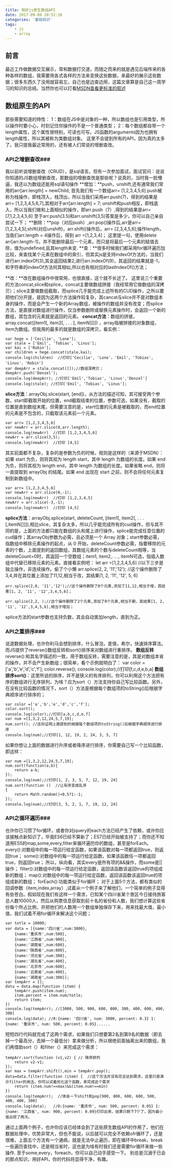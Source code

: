 ```yaml
---
title: 用好js原生数组API
date: 2017-09-08 20:52:38
categories: '基础知识'
tags:
    - js
    - array
---
```


## 前言 ##
最近工作做数据交互展示，常和数据打交道，而随之而来的就是遇见后端传来的各种各样的数组，我需要用各式各样的方法来变换这些数据，来最好的展示这些数据；很多东西久了没用就容易忘，自己也是边查边用，这篇文章算是自己这一周学习的知识的总结。当然你也可以打看[MSDN查看更标准的叙述][1]
## 数组原生的API ###
那些需要知道的特性：
1：数组在JS中是对象的一种，所以数组也是引用类型，所以操作时要小心，时刻记住你操作的不是一个普通类型；
2：每个数组都自带一个length属性，这个属性很特别，可读也可写。JS函数的arguments因为也拥有length属性，所以其被称为类数组对象。
这里不会提到所有的API，因为真的太多了。我只提我最近常用的，还有被人们常说的增删查改。
### API之增删查改###
我以前听说增删查改（CRUD），是sql语言。但有一次参加面试，面试官问：说说你知道的JS数组增删查改，那数组的增删查改是那些呢？说真的，当时我一脸懵逼，我还以为数组还能用sql语句操作
**增加：**push，unshift,还有通常我们常用的arr[arr.length] = newChild;
首先我们有一个数组arr= [1,2,3,4,5,6]
push被称为栈操作，即栈顶入，栈顶出，所以当我们采用arr.push(7)，得到的结果是arr= [1,2,3,4,5,6,7],其相对于arr[arr.length] = 7;
unshift和push相反，即栈底入，所以当我们做和上面相似的操作，即arr.push（7）,得到的结果是arr= [7,1,2,3,4,5,6]
至于arr.push(3.5)和arr.unshift(3,5)答案是多少，你可以自己亲自尝试一下；
**删除：**pop（对应push）,arr.pop()操作后,arr是arr= [1,2,3,4,5];shift(对应unshift)，arr.shift()操作后，arr= [2,3,4,5,6];操作length，当我们arr.length = 4操作后，得到 arr =[1,2,3,4]；
这里提一句，使用delete arr[arr.length-1]，并不能删除最后一个元素，而只是将最后一个元素的赋值去除，值为undefined,且其length未变.
**查：**很多时候我们都采用for循环遍历加比较，来查找某个元素在数组中的索引，但其实js是支持indexOf方法的，当我们进行arr.indexOf(3),其会返回结果2,进行arr.indexOf(9)，其返回的结果就是-1，和字符串的indexOf方法何其相似,所以也有相对应的lastIndexOf()方法；

**改：**改在数组操作中很常用，也很直接，这个就不长述了。
这里说三个重要的方法concat,slice和splice，concat主要做数组拼接（我经常用它做数组的深拷贝）；slice主要做数组截取，而splice几乎能完成上述所有的CUD操作，之所以要把他们分开提，是因为这两个方法操作较复杂，其cancat与slice并不是对数组本身的操作，而是会产生一个新的Array数组，被操作的数组并没有改变；而splice方法，是直接对数组进行操作，仅当参数删除或替换元素操作时，会返回一个新的数组，其包含的元素就是返回的元素。
**concat方法**：数组的拼接，array.concat([item1[, item2[, . . . [, itemN]]]]) ，array指被拼接的对象数组，item为数组。但我用的最多的就是数组的深拷贝，看实例：

    var hege = ['Cecilie', 'Lone'];
    var stale = ['Emil', 'Tobias', 'Linus'];
    var kai = ['Robin'];
    var children = hege.concat(stale,kai);
    console.log(children)  //打印['Cecilie', 'Lone'，'Emil', 'Tobias', 'Linus'，'Robin']
    var deepArr = stale.concat([]);//数组深拷贝；
    deepArr.push('Denzel');
    console.log(deepArr); //打印['Emil','Tobias', 'Linus','Denzel']
    console.log(stale); //打印['Emil', 'Tobias', 'Linus'];
**slice方法**：arrayObj.slice(start, [end])，从方法的描述可知，其可接受两个参数，start即截取开始的位置，end截取结束的位置，参数可选，如果没有，截取的位置是直到数组末尾，但需要注意的是，start位置的元素是被截取的，而end位置的元素是不包含的，只截取该元素前一个元素。

    var arr= [1,2,3,4,5,6]
    var newArr = arr.slice(0,arr.length);
    console.log(newArr)  //打印 [1,2,3,4,5,6]
    newArr = arr.slice(3,5);
    console.log(newArr)  //打印 [4,5]
其实前面都不复杂，复杂的是参数为负的时候，规则是这样的（来源于MSDN）：如果 start 为负，则将其视为 length   start，其中 length 为数组的长度。如果 end 为负，则将其视为 length   end，其中 length 为数组的长度。如果省略 end，则将一直提取到 arrayObj 的结尾。如果 end 出现在 start 之前，则不会将任何元素复制到新数组中。

    var arr= [1,2,3,4,5,6]
    var newArr = arr.slice(0,-1);
    console.log(newArr)  //打印 [1,2,3,4,5]
    newArr = arr.slice(-3,-1);
    console.log(newArr)  //打印 [4,5]

**splice方法**：arrayObj.splice(start, deleteCount, [item1[, item2[, . . . [,itemN]]]]),相比slice，其复杂太多，所以几乎能完成所有的cud操作，但与其不同的是，上面的方法都只能在数组的头和尾上进行操作，splice能完成任意位置的cud操作；其arrayObj参数为必需，且必须是一个 Array 对象；start参数必需，指数组中移除元素操作的起点，从 0 开始，deleteCount参数必需，指要移除的元素的个数，上面提到的返回数组，其数组元素的个数与deleteCount相等，当deleteCount=0时，其返回一个空数组；item1, item2,. . ., itemN可选，指插入数组中代替已移除元素的元素。直接看实例吧：
    let arr =[1,2,3,4,5,6]  //以下三步是独立操作，非连续操作。偷了个小懒
    arr.splice(2, 2, '11','12'); //这个操作删除了3,4,并在其位置上添加了11,12,相当于改，其结果[1, 2, '11', '12', 5, 6]

    arr.splice(2,0, '11','12');//这个操作删除了0个元素,添加了11,12,相当于增，其结果[1, 2, '11', '12',3,4,5,6]；

    arr.splice(2,2, );//这个操作删除了2个元素,添加了0个元素,相当于删，其结果[1, 2, '11', '12',3,4,5,6],相当于增加；
splice方法的start参数也支持负数，其会自动类加length，直到为正。
### API之重排序###
说道数据处理，也许你利马会想到排序，什么冒泡，差值，希尔，快速排序算法。而JS提供了reverse()数组反转和sort()排序来对数组进行重排序。
**数组反转**reverse():和其名字描述的一致，用于数组反转，需要注意的是，其是对数组本省的操作，并不会产生新数组；很简单，看个示例就明白了：
    var color =['a','b','e','d','c','f'];
    color.reverse();
    console.log(color);//打印[f,c,d,e,b,a]
**数组排序sort()**：这里所说的排序，并不是狭义的有序排列，你可以利用这个方法把有序的数组进行无序排列，为啥？应为sort（）方法支持你自己写比较函数。另外，在没有比较函数的情况下，sort（）方法是根据每个数组项的toString()后根据字典顺序进行排序的；

    var color =['a','b','e','d','c','f'];
    color.sort();
    console.log(color);//打印[a,b,c,d,e,f]
    var num =[1,3,2,12,24,5,7,19];
    num.sort(); //这将证明上面提到的根据每个数组项的toString()后根据字典顺序进行排序
    console.log(num);//打印[1, 12, 19, 2, 24, 3, 5, 7]
如果你想让上面的数据进行升序或者降序进行排序，你需要自己写一个比较函数，即这样：

    var num =[1,3,2,12,24,5,7,19];
    num.sort(function(a,b){
        return a-b;
    });
    console.log(num);//打印[1, 2, 3, 5, 7, 12, 19, 24]
    num.sort(function ()  //让有序变成乱序
    {
        return Math.random()<0.5?1:-1;
    });
    console.log(num);//打印[3, 5, 2, 1, 7, 19, 12, 24]

### API之循环遍历###
也许你已习惯了for循环，或者你对jquery的each方法已经产生了依赖，或许你应该接触点新知识了，毕竟ES6已经不算新了；ES7已经开始被支持了；而你还不知道用ES5的map,some,every,filter来循环遍历你的数组，甚至是forEach。
every():对数组中的每一项运行给定函数，如果该函数对每一项都返回true，则返回true；
some():对数组中的每一项运行给定函数，如果该函数任一项都返回true，则返回true；
所以，纵向看，其实every是所有项的&&操作，而some是||操作；
filter():对数组中的每一项运行给定函数，返回该函数该返回true的项组成新的数组；
map():对数组中的每一项运行给定函数，返回该函数该返回true的项组成新的数组；
forEach():功能类似于for循环；
对于上面5个方法，都有类似的回调参数（item,index,array）,试着从一个例子来了解他们，一个简单的例子显得有些苍白。假如现在我们有这样一个需求，已知某个四川省某个景区今日接待旅客总人数10000人，然后从购票信息获取到前十名的省份和人数，我们想计算这些省份每个所占比例，并把他们的人数用一个数组单独保存下来，用来找最大值，最小值，我们试着不用for循环来解决这个问题；

    var totle = 10000;
    var data = [{name:'四川省',num:3000},
        {name:'重庆市',num:500},
        {name:'江西省',num:900},
        {name:'湖南省',num:600},
        {name:'陕西省',num:800},
        {name:'河北省',num:300},
        {name:'湖北省',num:400},
        {name:'北京市',num:600},
        {name:'云南省',num:400},
        {name:'湖南省',num:300}];
    var tempArr = [];
    data = data.map(function (item) {
        tempArr.push(item.num);
        item.percent = item.num/totle;
        return item;
    })
    console.log(tempArr); //[3000, 500, 900, 600, 800, 300, 400, 600, 400, 300]
    console.log(data); //0:{name: '四川省', num: 3000, percent: 0.3} 1:{name: '重庆市', num: 500, percent: 0.05}......
短短四行代码就完成了这两个需求，如果我们只想要第2名到第9名的数据（即去掉一个最高分，去掉一个最低分）拿来做分析，所以根绝前面抽离出来的数组，我们再借助sort（）和filter（）来完成这个需求：

    tempArr.sort(function (v1,v2) { // 降序排列
        return v2-v1;
    });
    var max = tempArr.shift(),min = tempArr.pop();
    data=data.filter(function (item) {  //这个方法并没有完全达到需求，这里只是演示filter的用法，你可以试着优化这个函数，来完成这个需求
        return (item.num!==max)&&(item.num!==min)
    })
    console.log(tempArr);  //体会一下shift和pop[900, 800, 600, 600, 500, 400, 400, 300]
    console.log(data);   //0:{name: '重庆市', num: 500, percent: 0.05} 1:{name: '江西省', num: 900, percent: 0.09}打印出来，结果只剩下7个了，因为最小值出现了两次。
通过上面两个例子，也许你应该已经体会到了这些原生数组API的作用了，他们在数据处理中，优势非常大，但也不能说，以后就可以完全不依赖ofr循环了，还是很难，上面五个方法有一个通病，就是无法中止遍历，即在循环中break，break一些遍历查找中，还是相当省时，这也是为啥有时我们还是需要for循环来做一些操作. 至于some,every，foreach，你可以自己动手感受一下。
别总是沉溺于已会的那点知识，用好API，你的代码将显得干净，有趣。

  [1]: https://msdn.microsoft.com/zh-cn/library/tkcsy6fe%28v=vs.94%29.aspx
